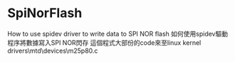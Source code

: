 # SpiNorFlash
How to use spidev driver to write data to SPI NOR flash
如何使用spidev驅動程序將數據寫入SPI NOR閃存
這個程式大部份的code來至linux kernel drivers\mtd\devices\m25p80.c
